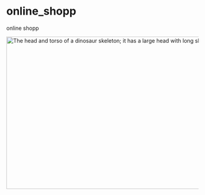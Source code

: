 # online_shopp
online shopp

<div class="figure">
  <img src="https://www.uplooder.net/img/image/52/277f19bfec716a15ef2aefe52d2237c5/Screenshot-(61).png"
       alt="The head and torso of a dinosaur skeleton;
            it has a large head with long sharp teeth"
       width="700"
       title = " SIP icon " 
       height="400">
